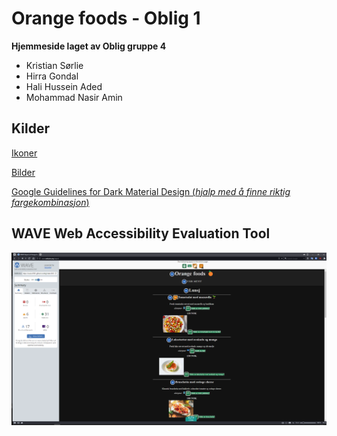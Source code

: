 # Orange foods - Oblig 1

**Hjemmeside laget av Oblig gruppe 4**

- Kristian Sørlie
- Hirra Gondal
- Hali Hussein Aded
- Mohammad Nasir Amin


## Kilder

[Ikoner](https://icons8.com/) 

[Bilder](https://unsplash.com/)

[Google Guidelines for Dark Material Design (*hjalp med å finne riktig fargekombinasjon*)](https://material.io/design/color/dark-theme.html)


## WAVE Web Accessibility Evaluation Tool

![alt text](wave-web-accessibility.png)



